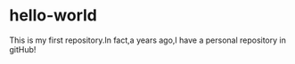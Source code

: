 # hello-world
This is my first repository.In fact,a years ago,I have a personal repository in gitHub! 
